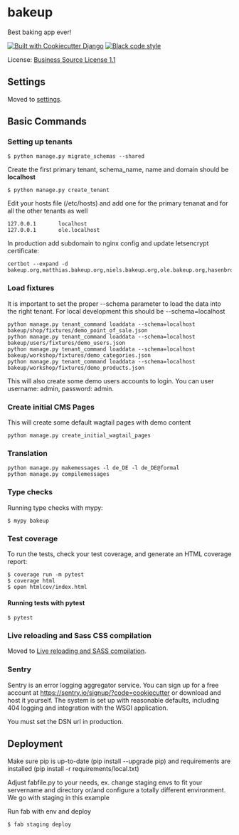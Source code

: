 # bakeup

Best baking app ever!

[![Built with Cookiecutter Django](https://img.shields.io/badge/built%20with-Cookiecutter%20Django-ff69b4.svg?logo=cookiecutter)](https://github.com/cookiecutter/cookiecutter-django/)
[![Black code style](https://img.shields.io/badge/code%20style-black-000000.svg)](https://github.com/ambv/black)

License: [Business Source License 1.1](LICENSE)

## Settings

Moved to [settings](http://cookiecutter-django.readthedocs.io/en/latest/settings.html).

## Basic Commands

### Setting up tenants

    $ python manage.py migrate_schemas --shared

Create the first primary tenant, schema_name, name and domain should be **localhost**

    $ python manage.py create_tenant

Edit your hosts file (/etc/hosts) and add one for the primary tenanat and for all the other tenants as well

    127.0.0.1       localhost
    127.0.0.1       ole.localhost

In production add subdomain to nginx config and update letsencrypt certificate:

    certbot --expand -d bakeup.org,matthias.bakeup.org,niels.bakeup.org,ole.bakeup.org,hasenbrot.bakeup.org


### Load fixtures

It is important to set the proper --schema parameter to load the data into the right tenant. For local development this should be --schema=localhost

    python manage.py tenant_command loaddata --schema=localhost bakeup/shop/fixtures/demo_point_of_sale.json
    python manage.py tenant_command loaddata --schema=localhost bakeup/users/fixtures/demo_users.json
    python manage.py tenant_command loaddata --schema=localhost bakeup/workshop/fixtures/demo_categories.json
    python manage.py tenant_command loaddata --schema=localhost bakeup/workshop/fixtures/demo_products.json

This will also create some demo users accounts to login. You can user username: admin, password: admin.

### Create initial CMS Pages

This will create some default wagtail pages with demo content

    python manage.py create_initial_wagtail_pages


### Translation

    python manage.py makemessages -l de_DE -l de_DE@formal
    python manage.py compilemessages


### Type checks

Running type checks with mypy:

    $ mypy bakeup

### Test coverage

To run the tests, check your test coverage, and generate an HTML coverage report:

    $ coverage run -m pytest
    $ coverage html
    $ open htmlcov/index.html

#### Running tests with pytest

    $ pytest

### Live reloading and Sass CSS compilation

Moved to [Live reloading and SASS compilation](http://cookiecutter-django.readthedocs.io/en/latest/live-reloading-and-sass-compilation.html).

### Sentry

Sentry is an error logging aggregator service. You can sign up for a free account at <https://sentry.io/signup/?code=cookiecutter> or download and host it yourself.
The system is set up with reasonable defaults, including 404 logging and integration with the WSGI application.

You must set the DSN url in production.

## Deployment

Make sure pip is up-to-date (pip install --upgrade pip) and requirements are installed (pip install -r requirements/local.txt)

Adjust fabfile.py to your needs, ex. change staging envs to fit your servername and directory or/and configure a totally different environment. We go with staging in this example

Run fab with env and deploy

    $ fab staging deploy
